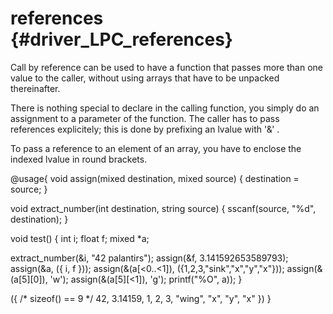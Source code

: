 references {#driver_LPC_references}
===================================
Call by reference can be used to have a function that passes
more than one value to the caller, without using arrays that
have to be unpacked thereinafter.

There is nothing special to declare in the calling function,
you simply do an assignment to a parameter of the function.
The caller has to pass references explicitely; this is done by
prefixing an lvalue with '&' .

To pass a reference to an element of an array, you have to
enclose the indexed lvalue in round brackets.

@usage{
void assign(mixed destination, mixed source) {
  destination = source;
}

void extract_number(int destination, string source) {
  sscanf(source, "%d", destination);
}

void test() {
  int i;
  float f;
  mixed *a;

  extract_number(&i, "42 palantirs");
  assign(&f, 3.141592653589793);
  assign(&a, ({ i, f }));
  assign(&(a[<0..<1]), ({1,2,3,"sink","x","y","x"}));
  assign(&(a[5][0]), 'w');
  assign(&(a[5][<1]), 'g');
  printf("%O", a));
}

({ /* sizeof() == 9 */
  42,
  3.14159,
  1,
  2,
  3,
  "wing",
  "x",
  "y",
  "x"
})
}
